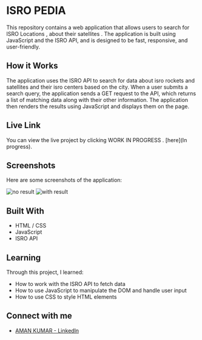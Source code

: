 # ISRO PEDIA

This repository contains a web application that allows users to search for ISRO Locations , about their satellites . The application is built using JavaScript and the ISRO API, and is designed to be fast, responsive, and user-friendly.

## How it Works

The application uses the ISRO API to search for data about isro rockets and satellites and their isro centers based on  the city. When a user submits a search query, the application sends a GET request to the API, which returns a list of matching data along with their other information. The application then renders the results using JavaScript and displays them on the page.

## Live Link

You can view the live project by clicking WORK IN PROGRESS . [here](In progress).
## Screenshots

Here are some screenshots of the application:

![no result]()
![with result]()

## Built With

- HTML / CSS
- JavaScript
- ISRO API

## Learning

Through this project, I learned:

- How to work with the ISRO API to fetch  data
- How to use JavaScript to manipulate the DOM and handle user input
- How to use CSS to style HTML elements

## Connect with me

- [AMAN KUMAR - Linkedln](https://www.linkedin.com/in/aman-kumar-9594661a7/)
